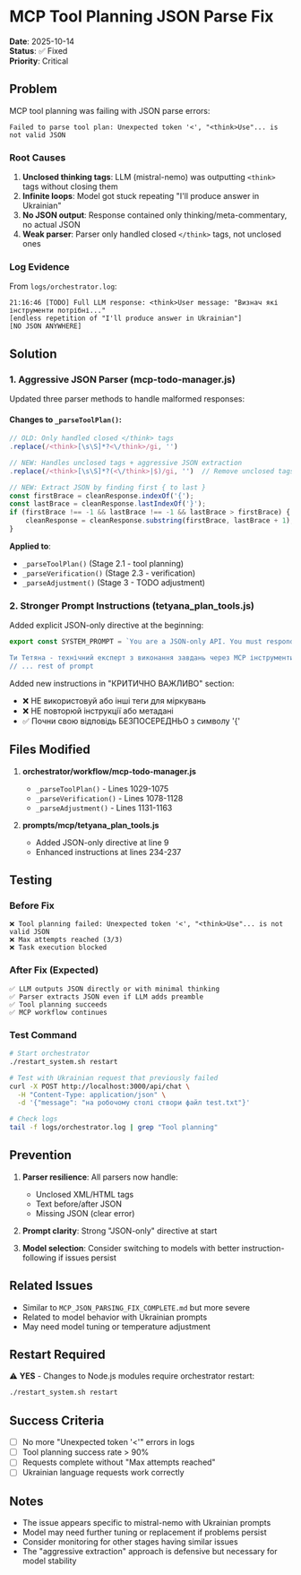 # MCP Tool Planning JSON Parse Fix

**Date**: 2025-10-14  
**Status**: ✅ Fixed  
**Priority**: Critical

## Problem

MCP tool planning was failing with JSON parse errors:
```
Failed to parse tool plan: Unexpected token '<', "<think>Use"... is not valid JSON
```

### Root Causes

1. **Unclosed thinking tags**: LLM (mistral-nemo) was outputting `<think>` tags without closing them
2. **Infinite loops**: Model got stuck repeating "I'll produce answer in Ukrainian"
3. **No JSON output**: Response contained only thinking/meta-commentary, no actual JSON
4. **Weak parser**: Parser only handled closed `</think>` tags, not unclosed ones

### Log Evidence

From `logs/orchestrator.log`:
```
21:16:46 [TODO] Full LLM response: <think>User message: "Визнач які інструменти потрібні..." 
[endless repetition of "I'll produce answer in Ukrainian"]
[NO JSON ANYWHERE]
```

## Solution

### 1. Aggressive JSON Parser (mcp-todo-manager.js)

Updated three parser methods to handle malformed responses:

#### Changes to `_parseToolPlan()`:
```javascript
// OLD: Only handled closed </think> tags
.replace(/<think>[\s\S]*?<\/think>/gi, '')

// NEW: Handles unclosed tags + aggressive JSON extraction
.replace(/<think>[\s\S]*?(<\/think>|$)/gi, '')  // Remove unclosed tags

// NEW: Extract JSON by finding first { to last }
const firstBrace = cleanResponse.indexOf('{');
const lastBrace = cleanResponse.lastIndexOf('}');
if (firstBrace !== -1 && lastBrace !== -1 && lastBrace > firstBrace) {
    cleanResponse = cleanResponse.substring(firstBrace, lastBrace + 1);
}
```

**Applied to**:
- `_parseToolPlan()` (Stage 2.1 - tool planning)
- `_parseVerification()` (Stage 2.3 - verification)
- `_parseAdjustment()` (Stage 3 - TODO adjustment)

### 2. Stronger Prompt Instructions (tetyana_plan_tools.js)

Added explicit JSON-only directive at the beginning:

```javascript
export const SYSTEM_PROMPT = `You are a JSON-only API. You must respond ONLY with valid JSON. No explanations, no thinking tags, no preamble.

Ти Тетяна - технічний експерт з виконання завдань через MCP інструменти.
// ... rest of prompt
```

Added new instructions in "КРИТИЧНО ВАЖЛИВО" section:
- ❌ НЕ використовуй <think> або інші теги для міркувань
- ❌ НЕ повторюй інструкції або метадані  
- ✅ Почни свою відповідь БЕЗПОСЕРЕДНЬО з символу '{'

## Files Modified

1. **orchestrator/workflow/mcp-todo-manager.js**
   - `_parseToolPlan()` - Lines 1029-1075
   - `_parseVerification()` - Lines 1078-1128
   - `_parseAdjustment()` - Lines 1131-1163

2. **prompts/mcp/tetyana_plan_tools.js**
   - Added JSON-only directive at line 9
   - Enhanced instructions at lines 234-237

## Testing

### Before Fix
```
❌ Tool planning failed: Unexpected token '<', "<think>Use"... is not valid JSON
❌ Max attempts reached (3/3)
❌ Task execution blocked
```

### After Fix (Expected)
```
✅ LLM outputs JSON directly or with minimal thinking
✅ Parser extracts JSON even if LLM adds preamble
✅ Tool planning succeeds
✅ MCP workflow continues
```

### Test Command
```bash
# Start orchestrator
./restart_system.sh restart

# Test with Ukrainian request that previously failed
curl -X POST http://localhost:3000/api/chat \
  -H "Content-Type: application/json" \
  -d '{"message": "на робочому столі створи файл test.txt"}'

# Check logs
tail -f logs/orchestrator.log | grep "Tool planning"
```

## Prevention

1. **Parser resilience**: All parsers now handle:
   - Unclosed XML/HTML tags
   - Text before/after JSON
   - Missing JSON (clear error)

2. **Prompt clarity**: Strong "JSON-only" directive at start
3. **Model selection**: Consider switching to models with better instruction-following if issues persist

## Related Issues

- Similar to `MCP_JSON_PARSING_FIX_COMPLETE.md` but more severe
- Related to model behavior with Ukrainian prompts
- May need model tuning or temperature adjustment

## Restart Required

⚠️ **YES** - Changes to Node.js modules require orchestrator restart:
```bash
./restart_system.sh restart
```

## Success Criteria

- [ ] No more "Unexpected token '<'" errors in logs
- [ ] Tool planning success rate > 90%
- [ ] Requests complete without "Max attempts reached"
- [ ] Ukrainian language requests work correctly

## Notes

- The issue appears specific to mistral-nemo with Ukrainian prompts
- Model may need further tuning or replacement if problems persist
- Consider monitoring for other stages having similar issues
- The "aggressive extraction" approach is defensive but necessary for model stability
